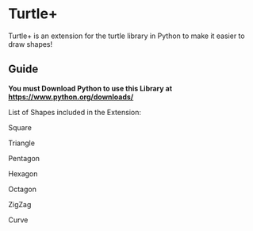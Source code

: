 # Turtle+

Turtle+ is an extension for the turtle library in Python to make it easier to draw shapes!

## Guide

**You must Download Python to use this Library at https://www.python.org/downloads/**

List of Shapes included in the Extension:

Square

Triangle

Pentagon

Hexagon

Octagon

ZigZag

Curve
